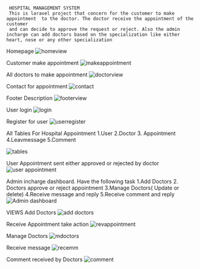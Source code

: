 

     HOSPITAL MANAGEMENT SYSTEM
     This is laravel project that concern for the customer to make appointment  to the doctor. The doctor receive the appointment of the customer
     and can decide to approve the request or reject. Also the admin incharge can add doctors based on the specialization like either heart, nose or any other specialization

Homepage
![homeview](https://github.com/FROLIANI/Hospital/assets/84269100/2c841f0c-63c8-472d-a628-2767308511d0)

Customer make appointment
![makeappointment](https://github.com/FROLIANI/Hospital/assets/84269100/86949259-b28d-43c8-aef1-d681cf0dd717)

All doctors to make appointment
![doctorview](https://github.com/FROLIANI/Hospital/assets/84269100/03695fad-0bdc-4a68-8c43-6e69b723fdfe)

Contact for appointment
![contact](https://github.com/FROLIANI/Hospital/assets/84269100/b743844b-443b-41d6-8eab-956e982a604a)

Footer Description
![footerview](https://github.com/FROLIANI/Hospital/assets/84269100/cc9f8cb3-d977-4837-acf7-fdd11031df7a)

User login
![login](https://github.com/FROLIANI/Hospital/assets/84269100/9a9ee32a-231f-412f-b64c-4beb7f0ed080)

Register for user
![userregister](https://github.com/FROLIANI/Hospital/assets/84269100/9e839b94-e6f1-401d-b547-af4e9968371d)

All Tables For Hospital Appointment
1.User
2.Doctor
3. Appointment
4.Leavmessage
5.Comment

![tables](https://github.com/FROLIANI/Hospital/assets/84269100/29797fcd-1c0c-4d9e-a11c-d564c33ce5cd)

User Appointment sent either approved or rejected by doctor
![user appointment](https://github.com/FROLIANI/Hospital/assets/84269100/2c9ae9fc-5b84-438b-ad46-0d95fa5a5a54)

Admin incharge dashboard. Have the following task
1.Add Doctors
2. Doctors approve or reject appointment
3.Manage Doctors( Update or delete)
4.Receive message and reply
5.Receive comment and reply
![Admin dashboard](https://github.com/FROLIANI/Hospital/assets/84269100/ef05dc7f-3082-451a-bbb0-ec50e8281b81)

VIEWS
Add Doctors
![add doctors](https://github.com/FROLIANI/Hospital/assets/84269100/84734809-939b-4a23-9b14-191aa7c631cd)

Receive Appointment take action
![revappointment](https://github.com/FROLIANI/Hospital/assets/84269100/b833adb4-8ac1-4251-b058-e35579a23d93)

Manage Doctors
![mdoctors](https://github.com/FROLIANI/Hospital/assets/84269100/6ce13002-cc01-48c5-976d-b6bab924ce7f)

Receive message
![recemm](https://github.com/FROLIANI/Hospital/assets/84269100/46f5635b-1b07-4e2e-8f09-c0ae170513c7)

Comment received by Doctors
![comment](https://github.com/FROLIANI/Hospital/assets/84269100/d55f27a6-8e41-47f6-a0f4-1bb3c9c68f5f)













 




     

     





